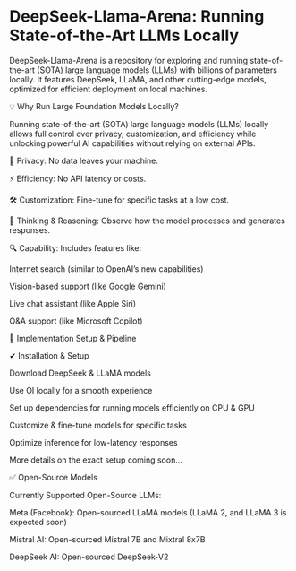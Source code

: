 # DeepSeek-Llama-Arena: Running State-of-the-Art LLMs Locally
DeepSeek-Llama-Arena is a repository for exploring and running state-of-the-art (SOTA) large language models (LLMs) with billions of parameters locally. It features DeepSeek, LLaMA, and other cutting-edge models, optimized for efficient deployment on local machines.

💡 Why Run Large Foundation Models Locally?

Running state-of-the-art (SOTA) large language models (LLMs) locally allows full control over privacy, customization, and efficiency while unlocking powerful AI capabilities without relying on external APIs.

🔐 Privacy: No data leaves your machine.

⚡ Efficiency: No API latency or costs.

🛠️ Customization: Fine-tune for specific tasks at a low cost.

🤖 Thinking & Reasoning: Observe how the model processes and generates responses.

🔍 Capability: Includes features like:

Internet search (similar to OpenAI’s new capabilities)

Vision-based support (like Google Gemini)

Live chat assistant (like Apple Siri)

Q&A support (like Microsoft Copilot)

🔧 Implementation Setup & Pipeline

✔ Installation & Setup

Download DeepSeek & LLaMA models

Use OI locally for a smooth experience

Set up dependencies for running models efficiently on CPU & GPU

Customize & fine-tune models for specific tasks

Optimize inference for low-latency responses

More details on the exact setup coming soon...


✅ Open-Source Models

Currently Supported Open-Source LLMs:

Meta (Facebook): Open-sourced LLaMA models (LLaMA 2, and LLaMA 3 is expected soon)

Mistral AI: Open-sourced Mistral 7B and Mixtral 8x7B

DeepSeek AI: Open-sourced DeepSeek-V2
